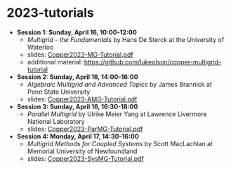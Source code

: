 # 2023-tutorials

- **Session 1: Sunday, April 16, 10:00-12:00**
  - *Multigrid - the Fundamentals* by Hans De Sterck at the University of Waterloo
  - slides: [Copper2023-MG-Tutorial.pdf](./Copper2023-MG-Tutorial.pdf)
  - additional material: https://github.com/lukeolson/copper-multigrid-tutorial 
- **Session 2: Sunday, April 16, 14:00-16:00**
  - *Algebraic Multigrid and Advanced Topics* by James Brannick at Penn State University
  - slides: [Copper2023-AMG-Tutorial.pdf](./Copper2023-AMG-Tutorial.pdf)
- **Session 3: Sunday, April 16, 16:30-18:00**
  - *Parallel Multigrid* by Ulrike Meier Yang at Lawrence Livermore National Laboratory
  - slides: [Copper2023-ParMG-Tutorial.pdf](./par_mg_tutorial.pdf)
- **Session 4: Monday, April 17, 14:30-16:00**
  - *Multigrid Methods for Coupled Systems* by Scott MacLachlan at Memorial University of Newfoundland
  - slides: [Copper2023-SysMG-Tutorial.pdf](./Copper2023-SysMG-Tutorial.pdf)
